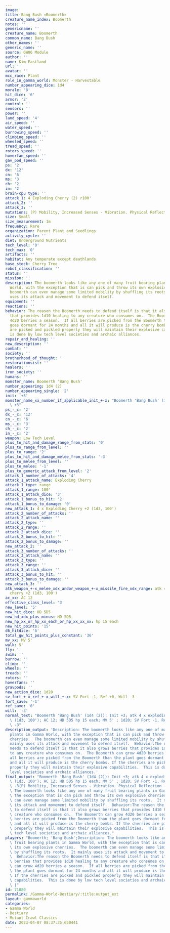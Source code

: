 ```yaml
---
image:
title: Bang Bush «Boomerth»
creature_name_index: Boomerth
notes: ''
genericname: ''
creature_name: Boomerth
common_name: Bang Bush
other_names: ''
generic_name: ''
source: GW06 Module
author: ''
name: Kim Eastland
url: ''
avatar: ''
mcc_race: Plant
role_in_gamma_world: Monster - Harvestable
number_appearing_dice: 1d4
morale: '8'
hit_dice: '6'
armor: '2'
control: ''
sensors: ''
power: ''
land_speed: '4'
air_speed: ''
water_speed: ''
burrowing_speed: ''
climbing_speed: ''
wheeled_speed: ''
tread_speed: ''
rotors_speed: ''
hoverfan_speed: ''
gav_pod_speed: ''
ps: '2'
dx: '12'
cn: '6'
ms: '3'
ch: '2'
in: '2'
brain-cpu type: ''
attack_1: 4 Exploding Cherry (2) r100'
attack_2: ''
attack_3: ''
mutations: (P) Mobility, Increased Senses - Vibration. Physical Reflection - Fire,  Berries
size: Small
size_measurement: 1m
frequency: Rare
organization: Parent Plant and Seedlings
activity_cycle: ''
diet: Underground Nutrients
tech_level: '0'
tech_max: '0'
artifacts: ''
habitat: Any temperate except deathlands
base_stock: Cherry Tree
robot_classification: ''
status: ''
mission: ''
description: The boomerth looks like any one of many fruit bearing plants in Gamma
  World, with the exception that is can pick and throw its own explosive cherries.  The
  boomerth can even manage some limited mobility by shuffling its roots.  It mainly
  uses its attack and movement to defend itself.
equipment: ''
reactions: ''
behavior: The reason the Boomerth needs to defend itself is that it also grows berries
  that provides 1d10 healing to any creature who consumes on.  The Boomerth can grow
  4d20 berries a season.  If all berries are picked from the Boomerth than the plant
  goes dormant for 24 months and all it will produce is the cherry bombs. If the cherries
  are picked and pickled properly they will maintain their explosive capabilities.  This
  is done by low tech level societies and archaic alliances.
repair_and_healing: ''
new_description: ''
combat: ''
society: ''
brotherhood_of_thought: ''
restorationsist: ''
healers: ''
iron_society: ''
humans: ''
monster_name: Boomerth 'Bang Bush'
number_appearing: 1d4 (2)
number_appearing_single: '2'
init: '+3'
monster_name_xx_number_if_applicable_init_+-x: "Boomerth 'Bang Bush' (1d4 (2)): Init\
  \ +3"
ps_-_c: '2'
dx_-_c: '12'
cn_-_c: '6'
ms_-_c: '3'
ch_-_c: '2'
in_-_c: '2'
weapon: Low Tech Level
plus_to_hit_and_damage_range_from_stats: '0'
plus_to_range_from_level: ''
plus_to_range: '2'
plus_to_hit_and_damage_melee_from_stats: '-3'
plus_to_melee_from_level: ''
plus_to_melee: '-1'
plus_to_generic_attack_from_level: '2'
attack_1_number_of_attacks: '4'
attack_1_attack_name: Exploding Cherry
attack_1_type: range
attack_1_range: 100'
attack_1_attack_dice: '3'
attack_1_bonus_to_hit: '2'
attack_1_bonus_to_damage: '0'
new_attack_1: 4 x Exploding Cherry +2 (1d3, 100')
attack_2_number_of_attacks: ''
attack_2_attack_name: ''
attack_2_type: ''
attack_2_range: ''
attack_2_attack_dice: ''
attack_2_bonus_to_hit: ''
attack_2_bonus_to_damage: ''
new_attack_2: ''
attack_3_number_of_attacks: ''
attack_3_attack_name: ''
attack_3_type: ''
attack_3_range: ''
attack_3_attack_dice: ''
attack_3_bonus_to_hit: ''
attack_3_bonus_to_damage: ''
new_attack_3: ''
atk_weapon_+-x_melee_xdx_andor_weapon_+-x_missile_fire_xdx_range: atk 4 x exploding
  cherry +2 (1d3, 100')
ac_xx: AC 12
effective_class_level: '3'
new_level: '5'
new_hit_dice: HD 5D5
new_hd_xdx_plus_minus: HD 5D5
new_hp_xx_or_hp_xx_each_or_hp_xx_xx_xx: hp 15 each
new_hit_points: '15'
d6_hitdice: '6'
total_gw_hit_points_plus_constant: '36'
mv_xx: MV 5'
walk: 5'
fly: ''
swim: ''
burrow: ''
climb: ''
wheels: ''
treads: ''
rotors: ''
hoverfans: ''
gravpods: ''
new_action_dice: 1d20
sv_fort_+-x_ref_+-x_will_+-x: SV Fort -1, Ref +0, Will -3
fort_save: '-1'
ref_save: '0'
will: '-3'
normal_text: "Boomerth 'Bang Bush' (1d4 (2)): Init +3; atk 4 x exploding cherry +2\
  \ (1d3, 100'); AC 12; HD 5D5 hp 15 each; MV 5' ; 1d20; SV Fort -1, Ref +0, Will\
  \ -3"
description_output: 'Description: The boomerth looks like any one of many fruit bearing
  plants in Gamma World, with the exception that is can pick and throw its own explosive
  cherries.  The boomerth can even manage some limited mobility by shuffling its roots.  It
  mainly uses its attack and movement to defend itself.  Behavior:The reason the Boomerth
  needs to defend itself is that it also grows berries that provides 1d10 healing
  to any creature who consumes on.  The Boomerth can grow 4d20 berries a season.  If
  all berries are picked from the Boomerth than the plant goes dormant for 24 months
  and all it will produce is the cherry bombs. If the cherries are picked and pickled
  properly they will maintain their explosive capabilities.  This is done by low tech
  level societies and archaic alliances.'
final_output: "Boomerth 'Bang Bush' (1d4 (2)): Init +3; atk 4 x exploding cherry +2\
  \ (1d3, 100'); AC 12; HD 5D5 hp 15 each; MV 5' ; 1d20; SV Fort -1, Ref +0, Will\
  \ -3(P) Mobility, Increased Senses - Vibration. Physical Reflection - Fire,  BerriesDescription:\
  \ The boomerth looks like any one of many fruit bearing plants in Gamma World, with\
  \ the exception that is can pick and throw its own explosive cherries.  The boomerth\
  \ can even manage some limited mobility by shuffling its roots.  It mainly uses\
  \ its attack and movement to defend itself.  Behavior:The reason the Boomerth needs\
  \ to defend itself is that it also grows berries that provides 1d10 healing to any\
  \ creature who consumes on.  The Boomerth can grow 4d20 berries a season.  If all\
  \ berries are picked from the Boomerth than the plant goes dormant for 24 months\
  \ and all it will produce is the cherry bombs. If the cherries are picked and pickled\
  \ properly they will maintain their explosive capabilities.  This is done by low\
  \ tech level societies and archaic alliances."
players: "Boomerth; 'Bang Bush';Description: The boomerth looks like any one of many\
  \ fruit bearing plants in Gamma World, with the exception that is can pick and throw\
  \ its own explosive cherries.  The boomerth can even manage some limited mobility\
  \ by shuffling its roots.  It mainly uses its attack and movement to defend itself.\
  \  Behavior:The reason the Boomerth needs to defend itself is that it also grows\
  \ berries that provides 1d10 healing to any creature who consumes on.  The Boomerth\
  \ can grow 4d20 berries a season.  If all berries are picked from the Boomerth than\
  \ the plant goes dormant for 24 months and all it will produce is the cherry bombs.\
  \ If the cherries are picked and pickled properly they will maintain their explosive\
  \ capabilities.  This is done by low tech level societies and archaic alliances.\
  \ |"
id: 71080
permalink: /Gamma-World-Bestiary/:title:output_ext
layout: gammaworld
categories:
- Gamma World
- Bestiary
- Mutant Crawl Classics
date: 2023-04-07 08:37:35.650441
---
```

